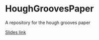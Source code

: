 # HoughGroovesPaper
A repository for the hough grooves paper

[Slides link](https://github.com/c-roiger/HoughGroovesPaper/blob/master/slides/cc-slides.html)
